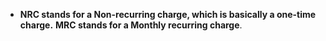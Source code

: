 - **NRC stands for a Non-recurring charge, which is basically a one-time charge.** **MRC stands for a Monthly recurring charge**.